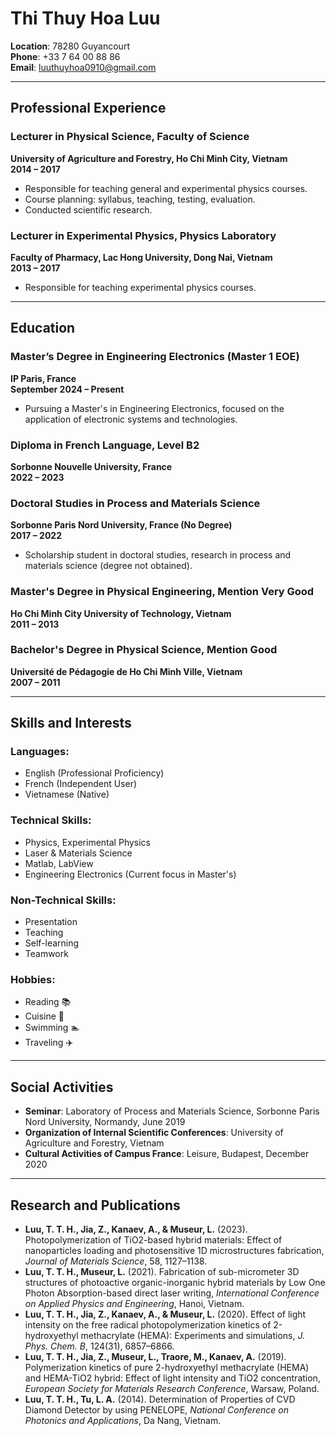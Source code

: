# Thi Thuy Hoa Luu

**Location**: 78280 Guyancourt  
**Phone**: +33 7 64 00 88 86  
**Email**: [luuthuyhoa0910@gmail.com](mailto:luuthuyhoa0910@gmail.com)  

---

## Professional Experience

### **Lecturer in Physical Science, Faculty of Science**  
**University of Agriculture and Forestry, Ho Chi Minh City, Vietnam**  
**2014 – 2017**
- Responsible for teaching general and experimental physics courses.  
- Course planning: syllabus, teaching, testing, evaluation.  
- Conducted scientific research.

### **Lecturer in Experimental Physics, Physics Laboratory**  
**Faculty of Pharmacy, Lac Hong University, Dong Nai, Vietnam**  
**2013 – 2017**
- Responsible for teaching experimental physics courses.

---

## Education

### **Master’s Degree in Engineering Electronics (Master 1 EOE)**  
**IP Paris, France**  
**September 2024 – Present**  
- Pursuing a Master's in Engineering Electronics, focused on the application of electronic systems and technologies.

### **Diploma in French Language, Level B2**  
**Sorbonne Nouvelle University, France**  
**2022 – 2023**

### **Doctoral Studies in Process and Materials Science**  
**Sorbonne Paris Nord University, France (No Degree)**  
**2017 – 2022**  
- Scholarship student in doctoral studies, research in process and materials science (degree not obtained).

### **Master's Degree in Physical Engineering, Mention Very Good**  
**Ho Chi Minh City University of Technology, Vietnam**  
**2011 – 2013**

### **Bachelor's Degree in Physical Science, Mention Good**  
**Université de Pédagogie de Ho Chi Minh Ville, Vietnam**  
**2007 – 2011**

---

## Skills and Interests

### **Languages:**
- English (Professional Proficiency)  
- French (Independent User)  
- Vietnamese (Native)

### **Technical Skills:**
- Physics, Experimental Physics  
- Laser & Materials Science  
- Matlab, LabView  
- Engineering Electronics (Current focus in Master's)

### **Non-Technical Skills:**
- Presentation  
- Teaching  
- Self-learning  
- Teamwork  

### **Hobbies:**
- Reading 📚  
- Cuisine 🍴  
- Swimming 🏊  
- Traveling ✈️

---

## Social Activities

- **Seminar**: Laboratory of Process and Materials Science, Sorbonne Paris Nord University, Normandy, June 2019  
- **Organization of Internal Scientific Conferences**: University of Agriculture and Forestry, Vietnam  
- **Cultural Activities of Campus France**: Leisure, Budapest, December 2020

---

## Research and Publications

- **Luu, T. T. H., Jia, Z., Kanaev, A., & Museur, L.** (2023). Photopolymerization of TiO2-based hybrid materials: Effect of nanoparticles loading and photosensitive 1D microstructures fabrication, *Journal of Materials Science*, 58, 1127–1138.  
- **Luu, T. T. H., Museur, L.** (2021). Fabrication of sub-micrometer 3D structures of photoactive organic-inorganic hybrid materials by Low One Photon Absorption-based direct laser writing, *International Conference on Applied Physics and Engineering*, Hanoi, Vietnam.  
- **Luu, T. T. H., Jia, Z., Kanaev, A., & Museur, L.** (2020). Effect of light intensity on the free radical photopolymerization kinetics of 2-hydroxyethyl methacrylate (HEMA): Experiments and simulations, *J. Phys. Chem. B*, 124(31), 6857–6866.  
- **Luu, T. T. H., Jia, Z., Museur, L., Traore, M., Kanaev, A.** (2019). Polymerization kinetics of pure 2-hydroxyethyl methacrylate (HEMA) and HEMA-TiO2 hybrid: Effect of light intensity and TiO2 concentration, *European Society for Materials Research Conference*, Warsaw, Poland.  
- **Luu, T. T. H., Tu, L. A.** (2014). Determination of Properties of CVD Diamond Detector by using PENELOPE, *National Conference on Photonics and Applications*, Da Nang, Vietnam.
